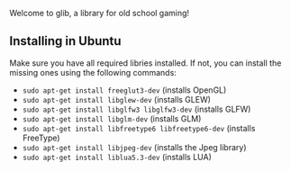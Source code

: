 Welcome to glib, a library for old school gaming!

## Installing in Ubuntu
Make sure you have all required libries installed. If not, you can install the missing ones using the following commands:

* `sudo apt-get install freeglut3-dev` (installs OpenGL)
* `sudo apt-get install libglew-dev` (installs GLEW)
* `sudo apt-get install libglfw3 libglfw3-dev` (installs GLFW)
* `sudo apt-get install libglm-dev` (installs GLM)
* `sudo apt-get install libfreetype6 libfreetype6-dev` (installs FreeType)
* `sudo apt-get install libjpeg-dev` (installs the Jpeg library)
* `sudo apt-get install liblua5.3-dev` (installs LUA)
